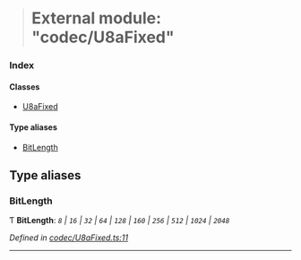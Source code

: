 > # External module: "codec/U8aFixed"

### Index

#### Classes

* [U8aFixed](../classes/_codec_u8afixed_.u8afixed.md)

#### Type aliases

* [BitLength](_codec_u8afixed_.md#bitlength)

## Type aliases

###  BitLength

Ƭ **BitLength**: *`8` | `16` | `32` | `64` | `128` | `160` | `256` | `512` | `1024` | `2048`*

*Defined in [codec/U8aFixed.ts:11](https://github.com/polkadot-js/api/blob/d027eb0/packages/types/src/codec/U8aFixed.ts#L11)*

___